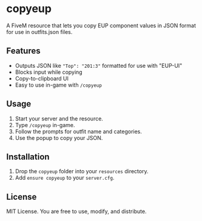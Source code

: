 # copyeup

A FiveM resource that lets you copy EUP component values in JSON format for use in outfits.json files.

## Features
- Outputs JSON like `"Top": "201:3"` formatted for use with "EUP-UI"
- Blocks input while copying
- Copy-to-clipboard UI
- Easy to use in-game with `/copyeup`

## Usage
1. Start your server and the resource.
2. Type `/copyeup` in-game.
3. Follow the prompts for outfit name and categories.
4. Use the popup to copy your JSON.

## Installation
1. Drop the `copyeup` folder into your `resources` directory.
2. Add `ensure copyeup` to your `server.cfg`.

## License
MIT License. You are free to use, modify, and distribute.
